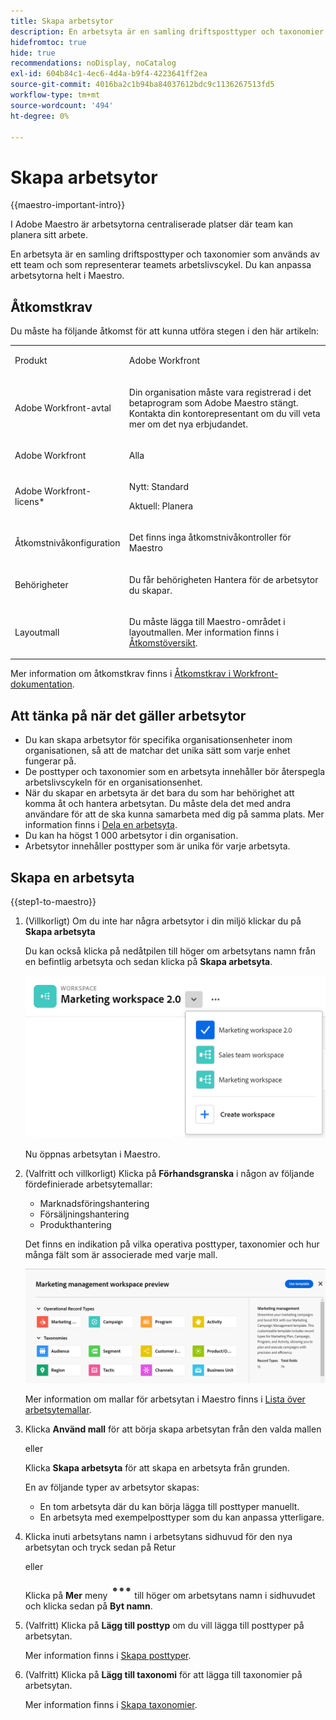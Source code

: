 ```yaml
---
title: Skapa arbetsytor
description: En arbetsyta är en samling driftsposttyper och taxonomier som används av ett team och som representerar teamets arbetslivscykel. Du kan anpassa arbetsytorna helt i Maestro.
hidefromtoc: true
hide: true
recommendations: noDisplay, noCatalog
exl-id: 604b84c1-4ec6-4d4a-b9f4-4223641ff2ea
source-git-commit: 4016ba2c1b94ba84037612bdc9c1136267513fd5
workflow-type: tm+mt
source-wordcount: '494'
ht-degree: 0%

---
```


<!--udpate the metadata with real information when making this avilable in TOC and in the left nav-->

# Skapa arbetsytor

{{maestro-important-intro}}

I Adobe Maestro är arbetsytorna centraliserade platser där team kan planera sitt arbete.

En arbetsyta är en samling driftsposttyper och taxonomier som används av ett team och som representerar teamets arbetslivscykel. Du kan anpassa arbetsytorna helt i Maestro.

## Åtkomstkrav

Du måste ha följande åtkomst för att kunna utföra stegen i den här artikeln:

<table style="table-layout:auto">
 <col>
 </col>
 <col>
 </col>
 <tbody>
    <tr>
<tr>
<td>
   <p> Produkt</p> </td>
   <td>
   <p> Adobe Workfront</p> </td>
  </tr>  
 <td role="rowheader"><p>Adobe Workfront-avtal</p></td>
   <td>
<p>Din organisation måste vara registrerad i det betaprogram som Adobe Maestro stängt. Kontakta din kontorepresentant om du vill veta mer om det nya erbjudandet. </p>
   </td>
  </tr>
  <tr>
   <td role="rowheader"><p>Adobe Workfront</p></td>
   <td>
<p>Alla</p>
   </td>
  </tr>
  <tr>
   <td role="rowheader"><p>Adobe Workfront-licens*</p></td>
   <td>
   <p>Nytt: Standard</p>
   <p>Aktuell: Planera</p> 
  </td>
  </tr>

<tr>
   <td role="rowheader"><p>Åtkomstnivåkonfiguration</p></td>
   <td> <p>Det finns inga åtkomstnivåkontroller för Maestro</p>
</td>
  </tr>

<tr>
   <td role="rowheader"><p>Behörigheter</p></td>
   <td> <p>Du får behörigheten Hantera för de arbetsytor du skapar. </p>  
</td>
  </tr>

<tr>
   <td role="rowheader"><p>Layoutmall</p></td>
   <td> <p>Du måste lägga till Maestro-området i layoutmallen. Mer information finns i <a href="../access/access-overview.md">Åtkomstöversikt</a>. </p>  
</td>
  </tr>

</tbody>
</table>

Mer information om åtkomstkrav finns i [Åtkomstkrav i Workfront-dokumentation](/help/quicksilver/administration-and-setup/add-users/access-levels-and-object-permissions/access-level-requirements-in-documentation.md).

<!--Maybe enable this at GA - but Maestro is not supposed to have Access controls in the Workfront Access Level: 
>[!NOTE]
>
>If you don't have access, ask your Workfront administrator if they set additional restrictions in your access level. For information on how a Workfront administrator can change your access level, see [Create or modify custom access levels](../administration-and-setup/add-users/configure-and-grant-access/create-modify-access-levels.md). -->

<!-- Notes to add for the table: for the "Workfront plans" row: the above is only for closed beta; when going to GA - activate the following plans:    
<p>Current plan: Prime and Ultimate</p>
<p>Legacy plan: Enterprise</p>-->

<!-- Notes for the table: for the "Workfront access" row: <p>For more information, see <a href="../../administration-and-setup/add-users/access-levels-and-object-permissions/wf-licenses.md" class="MCXref xref">Adobe Workfront licenses overview</a>.</p>-->

## Att tänka på när det gäller arbetsytor

* Du kan skapa arbetsytor för specifika organisationsenheter inom organisationen, så att de matchar det unika sätt som varje enhet fungerar på.
* De posttyper och taxonomier som en arbetsyta innehåller bör återspegla arbetslivscykeln för en organisationsenhet.
* När du skapar en arbetsyta är det bara du som har behörighet att komma åt och hantera arbetsytan. Du måste dela det med andra användare för att de ska kunna samarbeta med dig på samma plats. Mer information finns i [Dela en arbetsyta](/help/quicksilver/maestro/access/share-workspaces.md).
* Du kan ha högst 1 000 arbetsytor i din organisation.
* Arbetsytor innehåller posttyper som är unika för varje arbetsyta. <!--this might change-->

## Skapa en arbetsyta

{{step1-to-maestro}}

1. (Villkorligt) Om du inte har några arbetsytor i din miljö klickar du på **Skapa arbetsyta**

   Du kan också klicka på nedåtpilen till höger om arbetsytans namn från en befintlig arbetsyta och sedan klicka på **Skapa arbetsyta**.

   ![](assets/workspace-drop-down-right-menu.png)

   Nu öppnas arbetsytan i Maestro.
1. (Valfritt och villkorligt) Klicka på **Förhandsgranska** i någon av följande fördefinierade arbetsytemallar:

   * Marknadsföringshantering
   * Försäljningshantering
   * Produkthantering

   Det finns en indikation på vilka operativa posttyper, taxonomier och hur många fält som är associerade med varje mall.

   ![](assets/previewing-a-workspace-template.png)

   Mer information om mallar för arbetsytan i Maestro finns i [Lista över arbetsytemallar](../architecture/workspace-templates.md).

1. Klicka **Använd mall** för att börja skapa arbetsytan från den valda mallen

   eller

   Klicka **Skapa arbetsyta** för att skapa en arbetsyta från grunden.

   En av följande typer av arbetsytor skapas:

   * En tom arbetsyta där du kan börja lägga till posttyper manuellt.
   * En arbetsyta med exempelposttyper som du kan anpassa ytterligare.

1. Klicka inuti arbetsytans namn i arbetsytans sidhuvud för den nya arbetsytan och tryck sedan på Retur

   eller

   Klicka på **Mer** meny ![](assets/more-menu.png)till höger om arbetsytans namn i sidhuvudet och klicka sedan på **Byt namn**.

1. (Valfritt) Klicka på **Lägg till posttyp** om du vill lägga till posttyper på arbetsytan.

   Mer information finns i [Skapa posttyper](../architecture/create-record-types.md).

1. (Valfritt) Klicka på **Lägg till taxonomi** för att lägga till taxonomier på arbetsytan.

   Mer information finns i [Skapa taxonomier](../architecture/create-a-taxonomy.md).
